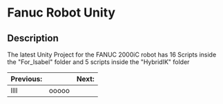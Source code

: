 # Fanuc Robot Unity

## Description
The latest Unity Project for the FANUC 2000iC robot has 16 Scripts inside the "For_Isabel" folder and 5 scripts inside the "HybridIK" folder

|__Previous:__||__Next:__|
|:---|---|---:|
|llll|ooooo|
